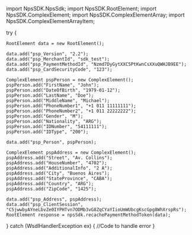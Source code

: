 import NpsSDK.NpsSdk;
import NpsSDK.RootElement;
import NpsSDK.ComplexElement;
import NpsSDK.ComplexElementArray;
import NpsSDK.ComplexElementArrayItem;

try {

    RootElement data = new RootElement();

    data.add("psp_Version", "2.2");
    data.add("psp_MerchantId", "sdk_test");
    data.add("psp_PaymentMethodId", "Nzmd7DyGytXXC5PtKwnCsXXuQWHJB9EE");
    data.add("psp_CardSecurityCode", "123");

    ComplexElement pspPerson = new ComplexElement();
    pspPerson.add("FirstName", "John");
    pspPerson.add("DateOfBirth", "1979-01-12");
    pspPerson.add("LastName", "Doe");
    pspPerson.add("MiddleName", "Michael");
    pspPerson.add("PhoneNumber1", "+1 011 11111111");
    pspPerson.add("PhoneNumber2", "+1 011 22222222");
    pspPerson.add("Gender", "M");
    pspPerson.add("Nationality", "ARG");
    pspPerson.add("IDNumber", "54111111");
    pspPerson.add("IDType", "200");

    data.add("psp_Person", pspPerson);

    ComplexElement pspAddress = new ComplexElement();
    pspAddress.add("Street", "Av. Collins");
    pspAddress.add("HouseNumber", "4702");
    pspAddress.add("AdditionalInfo", "2 A");
    pspAddress.add("City", "Buenos Aires");
    pspAddress.add("StateProvince", "CABA");
    pspAddress.add("Country", "ARG");
    pspAddress.add("ZipCode", "1425");

    data.add("psp_Address", pspAddress);
    data.add("psp_ClientSession", "C5jwwbyAYneLbvZe0IYPHTvn7ODMb3vG8ZqCYaYIioUmWUbcgKscGpg8WhXrspRs");
    RootElement response = npsSdk.recachePaymentMethodToken(data);

} catch (WsdlHandlerException ex) {
    //Code to handle error
}
